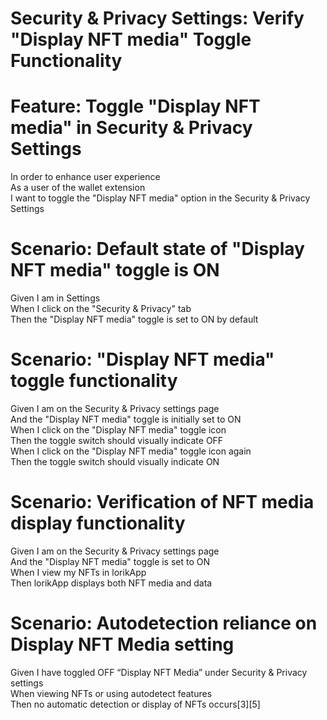 # Security & Privacy Settings: Verify "Display NFT media" Toggle Functionality

# Feature: Toggle "Display NFT media" in Security & Privacy Settings

In order to enhance user experience  
As a user of the wallet extension  
I want to toggle the "Display NFT media" option in the Security & Privacy Settings  

# Scenario: Default state of "Display NFT media" toggle is ON

Given I am in Settings  
When I click on the "Security & Privacy" tab  
Then the "Display NFT media" toggle is set to ON by default  

# Scenario: "Display NFT media" toggle functionality

Given I am on the Security & Privacy settings page  
And the "Display NFT media" toggle is initially set to ON  
When I click on the "Display NFT media" toggle icon  
Then the toggle switch should visually indicate OFF  
When I click on the "Display NFT media" toggle icon again  
Then the toggle switch should visually indicate ON  

# Scenario: Verification of NFT media display functionality

Given I am on the Security & Privacy settings page  
And the "Display NFT media" toggle is set to ON  
When I view my NFTs in lorikApp  
Then lorikApp displays both NFT media and data  

# Scenario: Autodetection reliance on Display NFT Media setting

Given I have toggled OFF “Display NFT Media” under Security & Privacy settings   
When viewing NFTs or using autodetect features   
Then no automatic detection or display of NFTs occurs[3][5] 
